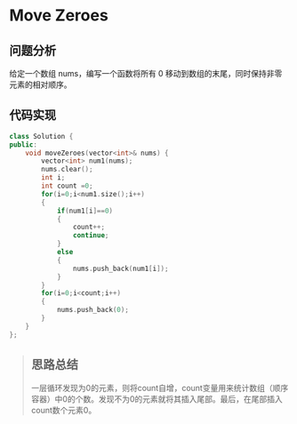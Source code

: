 # Move Zeroes
## 问题分析
给定一个数组 nums，编写一个函数将所有 0 移动到数组的末尾，同时保持非零元素的相对顺序。
## 代码实现
```cpp
class Solution {
public:
    void moveZeroes(vector<int>& nums) {
        vector<int> num1(nums);
        nums.clear();
        int i;
        int count =0;
        for(i=0;i<num1.size();i++)
        {
            if(num1[i]==0)
            {
                count++;
                continue;
            }
            else
            {
                nums.push_back(num1[i]);
            }
        }
        for(i=0;i<count;i++)
        {
            nums.push_back(0);
        }
    }
};
```
>## 思路总结
>一层循环发现为0的元素，则将count自增，count变量用来统计数组（顺序容器）中0的个数。发现不为0的元素就将其插入尾部。最后，在尾部插入count数个元素0。
